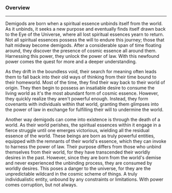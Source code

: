 ### Overview  
---  
Demigods are born when a spiritual essence unbinds itself from the world. As it unbinds, it seeks a new purpose and eventually finds itself drawn back to the Eye of the Universe, where all lost spiritual essences yearn to return. Not all spiritual essences possess the will to endure this journey; those that halt midway become demigods. After a considerable span of time floating around, they discover the presence of cosmic essence all around them. Harnessing this power, they unlock the power of law. With this newfound power comes the quest for more and a deeper understanding.  
  
As they drift in the boundless void, their search for meaning often leads them to fall back into their old ways of thinking from their time bound to their homeworld. Most of the time, they find their way back to their world of origin. They then begin to possess an insatiable desire to consume the living world as it's the most abundant form of cosmic essence. However, they quickly realize they aren't powerful enough. Instead, they form covenants with individuals within that world, granting them glimpses into the power of law in exchange for fulfilling their will to undermine the world.  
  
Another way demigods can come into existence is through the death of a world. As their world perishes, the spiritual essences within it engage in a fierce struggle until one emerges victorious, wielding all the residual essence of the world. These beings are born as truly powerful entities, equipped with the remnants of their world's essence, which they can invoke to harness the power of law. Their purpose differs from those who unbind themselves from their world, for they have transcended their worldly desires in the past. However, since they are born from the world's demise and never experienced the unbinding process, they are consumed by worldly desires. This poses a danger to the universe, for they are the unpredictable wildcard in the cosmic scheme of things. A truly individualistic entity, unbound by any constraints or limitations. With power comes corruption, but not always.
